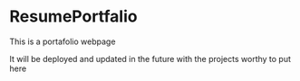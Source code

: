 # ResumePortfalio

This is a portafolio webpage

It will be deployed and updated in the future with the projects worthy to put here

